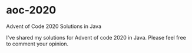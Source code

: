 # aoc-2020
Advent of Code 2020 Solutions in Java

I've shared my solutions for Advent of code 2020 in Java. Please feel free to comment your opinion.
